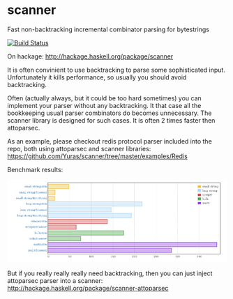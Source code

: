 # scanner
Fast non-backtracking incremental combinator parsing for bytestrings

[![Build Status](https://travis-ci.org/Yuras/scanner.svg?branch=master)](https://travis-ci.org/Yuras/scanner)

On hackage: http://hackage.haskell.org/package/scanner

It is often convinient to use backtracking to parse some sophisticated
input. Unfortunately it kills performance, so usually you should avoid
backtracking.

Often (actually always, but it could be too hard sometimes) you can
implement your parser without any backtracking. It that case all the
bookkeeping usuall parser combinators do becomes unnecessary. The
scanner library is designed for such cases. It is often 2 times faster
then attoparsec.

As an example, please checkout redis protocol parser included into the
repo, both using attoparsec and scanner libraries:
https://github.com/Yuras/scanner/tree/master/examples/Redis

Benchmark results:

![Bechmark results](https://raw.githubusercontent.com/Yuras/scanner/master/bench/bench.png)

But if you really really really need backtracking, then you can just
inject attoparsec parser into a scanner: http://hackage.haskell.org/package/scanner-attoparsec
